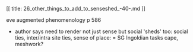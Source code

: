 [[
title: 26_other_things_to_add_to_senseshed_-40-.md
]]

eve augmented phenomenology p 586

  

+ author says need to render not just sense but social 'sheds' too: social
ties, inter/intra site ties, sense of place: = SG Ingoldian tasks cape,
meshwork?
